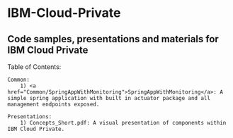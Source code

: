 # IBM-Cloud-Private
## Code samples, presentations and materials for IBM Cloud Private

Table of Contents:

    Common:
        1) <a href="Common/SpringAppWithMonitoring">SpringAppWithMonitoring</a>: A simple spring application with built in actuator package and all management endpoints exposed.

    Presentations:
        1) Concepts_Short.pdf: A visual presentation of components within IBM Cloud Private.
